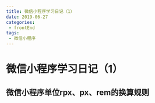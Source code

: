 ```yaml
--- 
title: 微信小程序学习日记（1）
date: 2019-06-27
categories: 
 - frontEnd
tags: 
 - 微信小程序
---
```


# 微信小程序学习日记（1）
## 微信小程序单位rpx、px、rem的换算规则